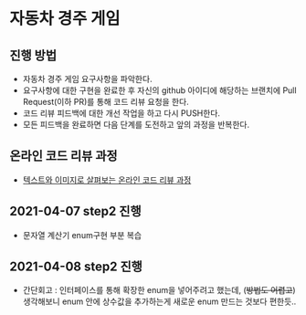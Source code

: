 # 자동차 경주 게임
## 진행 방법
* 자동차 경주 게임 요구사항을 파악한다.
* 요구사항에 대한 구현을 완료한 후 자신의 github 아이디에 해당하는 브랜치에 Pull Request(이하 PR)를 통해 코드 리뷰 요청을 한다.
* 코드 리뷰 피드백에 대한 개선 작업을 하고 다시 PUSH한다.
* 모든 피드백을 완료하면 다음 단계를 도전하고 앞의 과정을 반복한다.

## 온라인 코드 리뷰 과정
* [텍스트와 이미지로 살펴보는 온라인 코드 리뷰 과정](https://github.com/next-step/nextstep-docs/tree/master/codereview)

## 2021-04-07 step2 진행 
- 문자열 계산기 enum구현 부분 복습

## 2021-04-08 step2 진행
- 간단회고 : 인터페이스를 통해 확장한 enum을 넣어주려고 했는데, (~~방법도 어렵고~~)
  생각해보니 enum 안에 상수값을 추가하는게 새로운 enum 만드는 것보다 편한듯..